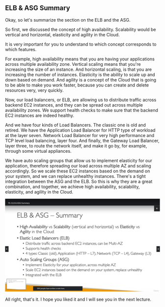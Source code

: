 ## ELB & ASG Summary

Okay, so let's summarize the section on the ELB and the ASG.

So first, we discussed the concept of high availability. Scalability would be vertical and horizontal, elasticity and agility in the Cloud.

It is very important for you to understand to which concept corresponds to which features.

For example, high availability means that you are having your applications across multiple availability zone.
Vertical scaling means that you're increasing the size of an instance.
And horizontal scaling, is that you are increasing the number of instances. Elasticity is the ability to scale up and down based on demand.
And agility is a concept of the Cloud that is going to be able to make you work faster, because you can create and delete resources very, very quickly.

Now, our load balancers, or ELB, are allowing us to distribute traffic across backend EC2 instances, and they can be spread out across multiple availability zones.
We support health checks to make sure that the backend EC2 instances are indeed healthy.

And we have four kinds of Load Balancers.
The classic one is old and retired.
We have the Application Load Balancer for HTTP type of workload at the layer seven.
Network Load Balancer for very high performance and TCP level load balancing, layer four.
And finally, the Gateway Load Balancer, layer three, to route the network itself, and make it go by, for example, through some virtual appliances.

We have auto scaling groups that allow us to implement elasticity for our application, therefore spreading our load across multiple AZ and scaling accordingly.
So we scale these EC2 instances based on the demand on your system, and we can replace unhealthy instances.
There's a tight integration between the ASG and the ELB.
So this is why they are a great combination, and together, we achieve high availability, scalability, elasticity, and agility in the Cloud.

![](70-01.png)

All right, that's it. I hope you liked it and I will see you in the next lecture.
